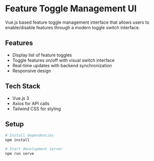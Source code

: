 # Feature Toggle Management UI

Vue.js based feature toggle management interface that allows users to enable/disable features through a modern toggle switch interface.

## Features
- Display list of feature toggles
- Toggle features on/off with visual switch interface
- Real-time updates with backend synchronization
- Responsive design

## Tech Stack
- Vue.js 3
- Axios for API calls
- Tailwind CSS for styling

## Setup
```bash
# Install dependencies
npm install

# Start development server
npm run serve